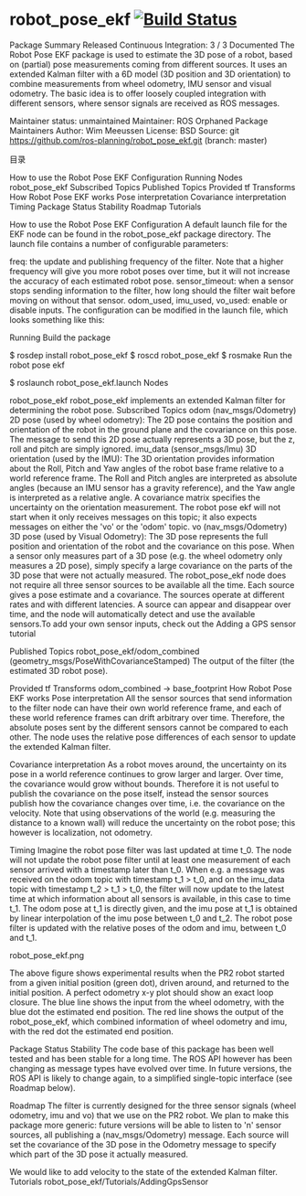 robot_pose_ekf [![Build Status](https://travis-ci.com/ros-planning/robot_pose_ekf.svg?branch=master)](https://travis-ci.org/ros-planning/robot_pose_ekf)
========================================================================================================================================================
Package Summary
 Released Continuous Integration: 3 / 3   Documented
The Robot Pose EKF package is used to estimate the 3D pose of a robot, based on (partial) pose measurements coming from different sources. It uses an extended Kalman filter with a 6D model (3D position and 3D orientation) to combine measurements from wheel odometry, IMU sensor and visual odometry. The basic idea is to offer loosely coupled integration with different sensors, where sensor signals are received as ROS messages.

Maintainer status: unmaintained
Maintainer: ROS Orphaned Package Maintainers <ros-orphaned-packages AT googlegroups DOT com>
Author: Wim Meeussen
License: BSD
Source: git https://github.com/ros-planning/robot_pose_ekf.git (branch: master)

目录

How to use the Robot Pose EKF
Configuration
Running
Nodes
robot_pose_ekf
Subscribed Topics
Published Topics
Provided tf Transforms
How Robot Pose EKF works
Pose interpretation
Covariance interpretation
Timing
Package Status
Stability
Roadmap
Tutorials
 

How to use the Robot Pose EKF
Configuration
A default launch file for the EKF node can be found in the robot_pose_ekf package directory. The launch file contains a number of configurable parameters:

freq: the update and publishing frequency of the filter. Note that a higher frequency will give you more robot poses over time, but it will not increase the accuracy of each estimated robot pose.
sensor_timeout: when a sensor stops sending information to the filter, how long should the filter wait before moving on without that sensor.
odom_used, imu_used, vo_used: enable or disable inputs.
The configuration can be modified in the launch file, which looks something like this:

 <launch>
  <node pkg="robot_pose_ekf" type="robot_pose_ekf" name="robot_pose_ekf">
    <param name="output_frame" value="odom"/>
    <param name="freq" value="30.0"/>
    <param name="sensor_timeout" value="1.0"/>
    <param name="odom_used" value="true"/>
    <param name="imu_used" value="true"/>
    <param name="vo_used" value="true"/>
    <param name="debug" value="false"/>
    <param name="self_diagnose" value="false"/>
  </node>
 </launch>
Running
Build the package

 $ rosdep install robot_pose_ekf
 $ roscd robot_pose_ekf
 $ rosmake
Run the robot pose ekf

 $ roslaunch robot_pose_ekf.launch
Nodes

robot_pose_ekf
robot_pose_ekf implements an extended Kalman filter for determining the robot pose.
Subscribed Topics
odom (nav_msgs/Odometry)
2D pose (used by wheel odometry): The 2D pose contains the position and orientation of the robot in the ground plane and the covariance on this pose. The message to send this 2D pose actually represents a 3D pose, but the z, roll and pitch are simply ignored.
imu_data (sensor_msgs/Imu)
3D orientation (used by the IMU): The 3D orientation provides information about the Roll, Pitch and Yaw angles of the robot base frame relative to a world reference frame. The Roll and Pitch angles are interpreted as absolute angles (because an IMU sensor has a gravity reference), and the Yaw angle is interpreted as a relative angle. A covariance matrix specifies the uncertainty on the orientation measurement. The robot pose ekf will not start when it only receives messages on this topic; it also expects messages on either the 'vo' or the 'odom' topic.
vo (nav_msgs/Odometry)
3D pose (used by Visual Odometry): The 3D pose represents the full position and orientation of the robot and the covariance on this pose. When a sensor only measures part of a 3D pose (e.g. the wheel odometry only measures a 2D pose), simply specify a large covariance on the parts of the 3D pose that were not actually measured.
The robot_pose_ekf node does not require all three sensor sources to be available all the time. Each source gives a pose estimate and a covariance. The sources operate at different rates and with different latencies. A source can appear and disappear over time, and the node will automatically detect and use the available sensors.To add your own sensor inputs, check out the Adding a GPS sensor tutorial


Published Topics
robot_pose_ekf/odom_combined (geometry_msgs/PoseWithCovarianceStamped)
The output of the filter (the estimated 3D robot pose).

Provided tf Transforms
odom_combined → base_footprint
How Robot Pose EKF works
Pose interpretation
All the sensor sources that send information to the filter node can have their own world reference frame, and each of these world reference frames can drift arbitrary over time. Therefore, the absolute poses sent by the different sensors cannot be compared to each other. The node uses the relative pose differences of each sensor to update the extended Kalman filter.

Covariance interpretation
As a robot moves around, the uncertainty on its pose in a world reference continues to grow larger and larger. Over time, the covariance would grow without bounds. Therefore it is not useful to publish the covariance on the pose itself, instead the sensor sources publish how the covariance changes over time, i.e. the covariance on the velocity. Note that using observations of the world (e.g. measuring the distance to a known wall) will reduce the uncertainty on the robot pose; this however is localization, not odometry.

Timing
Imagine the robot pose filter was last updated at time t_0. The node will not update the robot pose filter until at least one measurement of each sensor arrived with a timestamp later than t_0. When e.g. a message was received on the odom topic with timestamp t_1 > t_0, and on the imu_data topic with timestamp t_2 > t_1 > t_0, the filter will now update to the latest time at which information about all sensors is available, in this case to time t_1. The odom pose at t_1 is directly given, and the imu pose at t_1 is obtained by linear interpolation of the imu pose between t_0 and t_2. The robot pose filter is updated with the relative poses of the odom and imu, between t_0 and t_1.

robot_pose_ekf.png

The above figure shows experimental results when the PR2 robot started from a given initial position (green dot), driven around, and returned to the initial position. A perfect odometry x-y plot should show an exact loop closure. The blue line shows the input from the wheel odometry, with the blue dot the estimated end position. The red line shows the output of the robot_pose_ekf, which combined information of wheel odometry and imu, with the red dot the estimated end position.

Package Status
Stability
The code base of this package has been well tested and has been stable for a long time. The ROS API however has been changing as message types have evolved over time. In future versions, the ROS API is likely to change again, to a simplified single-topic interface (see Roadmap below).

Roadmap
The filter is currently designed for the three sensor signals (wheel odometry, imu and vo) that we use on the PR2 robot. We plan to make this package more generic: future versions will be able to listen to 'n' sensor sources, all publishing a (nav_msgs/Odometry) message. Each source will set the covariance of the 3D pose in the Odometry message to specify which part of the 3D pose it actually measured.

We would like to add velocity to the state of the extended Kalman filter.
Tutorials
robot_pose_ekf/Tutorials/AddingGpsSensor
